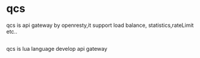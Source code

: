 # qcs
qcs is api gateway by openresty,it support load balance, statistics,rateLimit etc..

##
qcs is lua language develop api gateway
